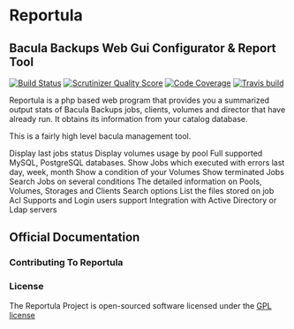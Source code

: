 # Reportula

## Bacula Backups Web Gui Configurator & Report Tool

[![Build Status](https://scrutinizer-ci.com/g/gplv2/Reportula/badges/build.png?b=master)](https://travis-ci.org/gplv2/Reportula)
[![Scrutinizer Quality Score](https://scrutinizer-ci.com/g/gplv2/Reportula/badges/quality-score.png?b=master)](https://scrutinizer-ci.com/g/gplv2/Reportula/)
[![Code Coverage](https://scrutinizer-ci.com/g/gplv2/Reportula/badges/coverage.png?b=master)](https://scrutinizer-ci.com/g/gplv2/Reportula/)
[![Travis build](https://api.travis-ci.org/gplv2/Reportula.svg)](https://travis-ci.org/gplv2/Reportula)

Reportula is a php based web program that provides you a summarized output stats of Bacula Backups jobs, clients, volumes and director that have
already run. It obtains its information from your catalog database.

This is a fairly high level bacula management tool. 

Display last jobs status
Display volumes usage by pool
Full supported MySQL, PostgreSQL databases.
Show Jobs which executed with errors last day, week, month
Show a condition of your Volumes
Show terminated Jobs
Search Jobs on several conditions
The detailed information on Pools, Volumes, Storages and Clients
Search options
List the files stored on job
Acl Supports and Login users support
Integration with Active Directory or Ldap servers

## Official Documentation

### Contributing To Reportula

### License

The Reportula Project is open-sourced software licensed under the [GPL license](http://opensource.org/licenses/GPL)
